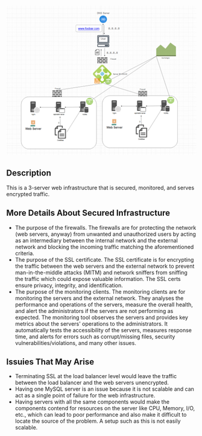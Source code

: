 # ![Secured and monitored web infrastructure](https://github.com/kimjos/alx-system_engineering-devops/blob/main/0x09-web_infrastructure_design/2-secured_and_monitored_web_infrastructure.png)

## Description
This is a 3-server web infrastructure that is secured, monitored, and serves encrypted traffic.
## More Details About Secured Infrastructure

 * The purpose of the firewalls.
The firewalls are for protecting the network (web servers, anyway) from unwanted and unauthorized users by acting as an intermediary between the internal network and the external network and blocking the incoming traffic matching the aforementioned criteria.
 * The purpose of the SSL certificate.
The SSL certificate is for encrypting the traffic between the web servers and the external network to prevent man-in-the-middle attacks (MITM) and network sniffers from sniffing the traffic which could expose valuable information. The SSL certs ensure privacy, integrity, and identification.
 * The purpose of the monitoring clients.
The monitoring clients are for monitoring the servers and the external network. They analyses the performance and operations of the servers, measure the overall health, and alert the administrators if the servers are not performing as expected. The monitoring tool observes the servers and provides key metrics about the servers' operations to the administrators. It automatically tests the accessibility of the servers, measures response time, and alerts for errors such as corrupt/missing files, security vulnerabilities/violations, and many other issues.

## Issuies That May Arise
 * Terminating SSL at the load balancer level would leave the traffic between the load balancer and the web servers unencrypted.
 * Having one MySQL server is an issue because it is not scalable and can act as a single point of failure for the web infrastructure.
 * Having servers with all the same components would make the components contend for resources on the server like CPU, Memory, I/O, etc., which can lead to poor performance and also make it difficult to locate the source of the problem. A setup such as this is not easily scalable.

